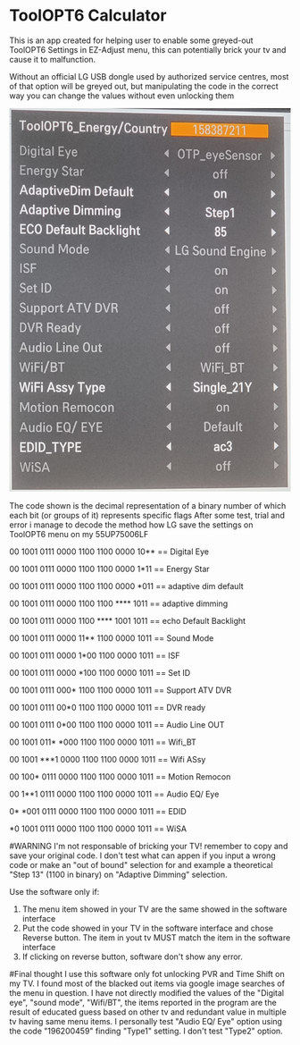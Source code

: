 # ToolOPT6 Calculator


This is an app created for helping user to enable some greyed-out ToolOPT6 Settings in EZ-Adjust menu, this can potentially brick your tv and cause it to malfunction.

Without an official LG USB dongle used by authorized service centres, most of that option will be greyed out, but manipulating the code in the correct way you can change the values without even unlocking them

![alt text](https://github.com/ca0ss/ToolOPT6-Calculator/blob/master/ToolOPT6%20Menu.jpg)

The code shown is the decimal representation of a binary number of which each bit (or groups of it) represents specific flags
After some test, trial and error i manage to decode the method how LG save the settings on ToolOPT6 menu on my 55UP75006LF

00 1001 0111 0000 1100 1100 0000 10** == Digital Eye

00 1001 0111 0000 1100 1100 0000 1*11 == Energy Star

00 1001 0111 0000 1100 1100 0000 *011 == adaptive dim default

00 1001 0111 0000 1100 1100 **** 1011 == adaptive dimming

00 1001 0111 0000 1100 **** 1001 1011 == echo Default Backlight

00 1001 0111 0000 11** 1100 0000 1011 == Sound Mode

00 1001 0111 0000 1*00 1100 0000 1011 == ISF

00 1001 0111 0000 *100 1100 0000 1011 == Set ID

00 1001 0111 000* 1100 1100 0000 1011 == Support ATV DVR

00 1001 0111 00*0 1100 1100 0000 1011 == DVR ready

00 1001 0111 0*00 1100 1100 0000 1011 == Audio Line OUT

00 1001 011* *000 1100 1100 0000 1011 == Wifi_BT

00 1001 ***1 0000 1100 1100 0000 1011 == Wifi ASsy

00 100* 0111 0000 1100 1100 0000 1011 == Motion Remocon

00 1**1 0111 0000 1100 1100 0000 1011 == Audio EQ/ Eye

0* *001 0111 0000 1100 1100 0000 1011 == EDID

*0 1001 0111 0000 1100 1100 0000 1011 == WiSA

#WARNING
I'm not responsable of bricking your TV! remember to copy and save your original code.
I don't test what can appen if you input a wrong code or make an "out of bound" selection for and example a theoretical "Step 13" (1100 in binary)  on "Adaptive Dimming" selection.

Use the software only if:
1. The menu item showed in your TV are the same showed in the software interface
2. Put the code showed in your TV in the software interface and chose Reverse button. The item in yout tv MUST match the item in the software interface
3. If clicking on reverse button, software don't show any error.

#Final thought
I use this software only fot unlocking PVR and Time Shift on my TV.
I found most of the blacked out items via google image searches of the menu in question. I have not directly modified the values of the "Digital eye", "sound mode", "Wifi/BT", the items reported in the program are the result of educated guess based on other tv and redundant value in multiple tv having same menu items.
I personally test "Audio EQ/ Eye" option using the code "196200459" finding "Type1" setting. I don't test "Type2" option.
